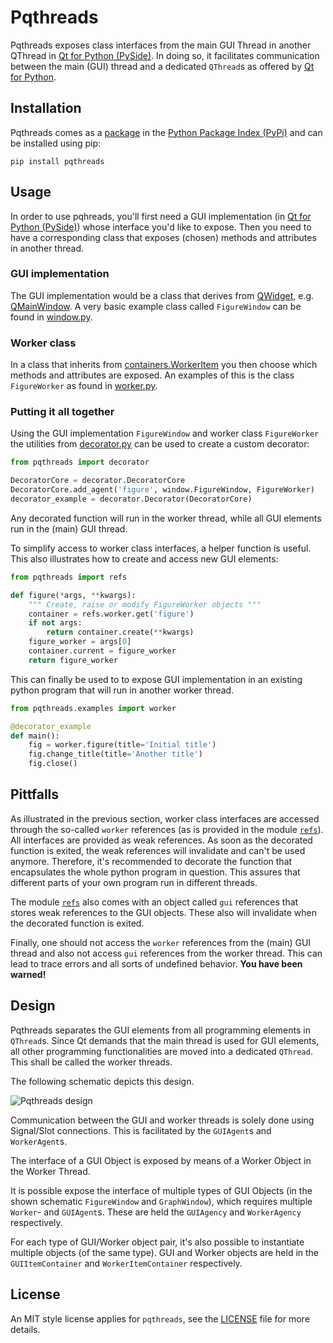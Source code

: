 # Pqthreads

Pqthreads exposes class interfaces from the main GUI Thread in another
QThread in [Qt for Python (PySide)](https://wiki.qt.io/Qt_for_Python). In doing so, it facilitates communication between the
main (GUI) thread and a dedicated `QThread`s as offered by [Qt for Python](https://wiki.qt.io/Qt_for_Python).

## Installation

Pqthreads comes as a [package](https://pypi.org/project/pqthreads/) in the
[Python Package Index (PyPi)](https://pypi.org/) and can be installed using pip:

```console
pip install pqthreads
```

## Usage

In order to use pqhreads, you'll first need a GUI implementation (in [Qt for
Python (PySide)](https://wiki.qt.io/Qt_for_Python)) whose interface you'd like
to expose. Then you need to have a corresponding class that exposes (chosen)
methods and attributes in another thread.

### GUI implementation

The GUI implementation would be a class that derives from
[QWidget](https://doc.qt.io/qtforpython-5/PySide2/QtWidgets/QWidget.html), e.g.
[QMainWindow](https://doc.qt.io/qtforpython-5/PySide2/QtWidgets/QMainWindow.html).
A very basic example class called `FigureWindow` can be found in
[window.py](pqthreads/examples/window.py#L11).

### Worker class

In a class that inherits from
[containers.WorkerItem](pqthreads/containers.py#L90) you then choose which
methods and attributes are exposed. An examples of this is the class
`FigureWorker` as found in [worker.py](pqthreads/examples/worker.py#L14).

### Putting it all together

Using the GUI implementation `FigureWindow` and worker class `FigureWorker` the
utilities from [decorator.py](pqthreads/decorator.py) can be used to create a
custom decorator:

```python
from pqthreads import decorator

DecoratorCore = decorator.DecoratorCore
DecoratorCore.add_agent('figure', window.FigureWindow, FigureWorker)
decorator_example = decorator.Decorator(DecoratorCore)
``` 

Any decorated function will run in the worker thread, while all GUI elements run
in the (main) GUI thread.

To simplify access to worker class interfaces, a helper function is useful. This
also illustrates how to create and access new GUI elements:

```python
from pqthreads import refs

def figure(*args, **kwargs):
    """ Create, raise or modify FigureWorker objects """
    container = refs.worker.get('figure')
    if not args:
        return container.create(**kwargs)
    figure_worker = args[0]
    container.current = figure_worker
    return figure_worker
```

This can finally be used to to expose GUI implementation in an existing python
program that will run in another worker thread.

```python
from pqthreads.examples import worker

@decorator_example
def main():
    fig = worker.figure(title='Initial title')
    fig.change_title(title='Another title')
    fig.close()
```

## Pittfalls

As illustrated in the previous section, worker class interfaces are accessed
through the so-called `worker` references (as is provided in the module
[`refs`](pqthreads/refs.py)). All interfaces are provided as weak references. As
soon as the decorated function is exited, the weak references will invalidate
and can't be used anymore. Therefore, it's recommended to decorate the function
that encapsulates the whole python program in question. This assures that
different parts of your own program run in different threads.

The module [`refs`](pqthreads/refs.py) also comes with an object called `gui`
references that stores weak references to the GUI objects. These also will
invalidate when the decorated function is exited.

Finally, one should not access the `worker` references from the (main) GUI
thread and also not access `gui` references from the worker thread. This can
lead to trace errors and all sorts of undefined behavior. **You have been
warned!**

## Design

Pqthreads separates the GUI elements from all programming elements in
`QThread`s. Since Qt demands that the main thread is used for GUI elements, all
other programming functionalities are moved into a dedicated `QThread`. This
shall be called the worker threads.

The following schematic depicts this design.

![Pqthreads design](https://github.com/swvanbuuren/pqthreads/raw/master/doc/design.svg)

Communication between the GUI and worker threads is solely done using
Signal/Slot connections. This is facilitated by the `GUIAgent`s and
`WorkerAgent`s.

The interface of a GUI Object is exposed by means of a Worker Object in the
Worker Thread.

It is possible expose the interface of multiple types of GUI Objects (in the
shown schematic `FigureWindow` and `GraphWindow`), which requires multiple
`Worker`- and `GUIAgent`s. These are held the `GUIAgency` and `WorkerAgency`
respectively.

For each type of GUI/Worker object pair, it's also possible to instantiate
multiple objects (of the same type). GUI and Worker objects are held in the
`GUIItemContainer` and `WorkerItemContainer` respectively.

## License

An MIT style license applies for `pqthreads`, see the [LICENSE](LICENSE)
file for more details.
